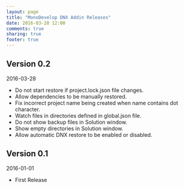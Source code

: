 ```yaml
---
layout: page
title: "MonoDevelop DNX Addin Releases"
date: 2016-03-28 12:00
comments: true
sharing: true
footer: true
---
```


## Version 0.2

2016-03-28

 * Do not start restore if project.lock.json file changes.
 * Allow dependencies to be manually restored.
 * Fix incorrect project name being created when name contains dot character.
 * Watch files in directories defined in global.json file.
 * Do not show backup files in Solution window.
 * Show empty directories in Solution window.
 * Allow automatic DNX restore to be enabled or disabled.

## Version 0.1

2016-01-01

 * First Release
 